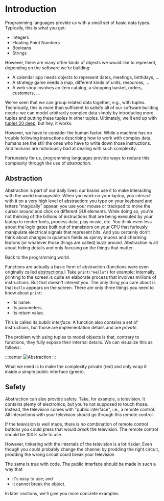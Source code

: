 # Introduction

Programming languages provide us with a small set of basic data types.
Typically, this is what you get:

* Integers
* Floating Point Numbers
* Booleans
* Strings

However, there are many other kinds of objects we would like to represent, depending on the software we're building:

* A calendar app needs objects to represent dates, meetings, birthdays, &hellip;
* A strategy game needs a map, different kinds of units, resources, &hellip;
* A web shop involves an item catalog, a shopping basket, orders, customers, &hellip;

We've seen that we can group related data together, e.g., with tuples.
Technically, this is more than sufficient to satisfy all of our software building needs: we can model arbitrarily complex data simply by introducing more tuples and putting these tuples in other tuples.
Ultimately, we'll end up with [tuples 20 deep](https://youtube.com/shorts/qjwYrBo5vy4), but hey, it works.

However, we have to consider the human factor.
While a machine has no trouble following instructions describing how to work with complex data, humans are the still the ones who have to write down those instructions.
And humans are notoriously bad at dealing with such complexity.

Fortunately for us, programming languages provide ways to reduce this complexity through the use of *abstraction*.

## Abstraction

Abstraction is part of our daily lives: our brains use it to make interacting with the world manageable.
When you work on your laptop, you interact with it on a very high level of abstraction: you type on your keyboard and letters "magically" appear, you use your mouse or trackpad to move the cursor around and click on different GUI elements.
While doing so, you're not thinking of the billions of instructions that are being executed by your laptop to render fonts, process data, play music, etc.
You think even less about the logic gates built out of transistors on your CPU that furiously manipulate electrical signals that represent bits.
And you certainly don't think about changes in quantum fields as spinny muons and charming leptons (or whatever those things are called) buzz around.
Abstraction is all about hiding details and only focusing on the things that matter.

Back to the programming world.

Functions are actually a basic form of abstraction (functions were even originally called [abstractions](https://en.wikipedia.org/wiki/Lambda_calculus#lambdaAbstr).)
Take `print("Hello")` for example: internally, printing to the screen is quite an elaborate process that involves millions of instructions.
But that doesn't interest you.
The only thing you care about is that `Hello` appears on the screen.
There are only three things you need to know about `print`:

* Its name.
* Its parameters.
* Its return value.

This is called its *public interface*.
A function also contains a set of instructions, but those are implementation details and are *private*.

The problem with using tuples to model objects is that, contrary to functions, they fully expose their internal details.
We can visualize this as follows:

:::center
![Abstraction](image-abstraction.svg)
:::

What we need is to make the complexity private (red) and only wrap it inside a simple public interface (green).

## Safety

Abstraction can also provide safety.
Take, for example, a television.
It contains plenty of electronics, but you're not supposed to touch those.
Instead, the television comes with "public interface", i.e., a remote control.
All interactions with your television should go through this remote control.

If the television is well made, there is no combination of remote control buttons you could press that would *break* the television.
The remote control should be 100% safe to use.

However, tinkering with the internals of the television is a lot riskier.
Even though you could probably change the channel by prodding the right circuit, prodding the wrong circuit could break your television.

The same is true with code.
The public interface should be made in such a way that

* it's easy to use; and
* it cannot break the object.

In later sections, we'll give you more concrete examples.
